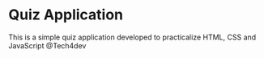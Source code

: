 # Quiz Application 

This is a simple quiz application developed to practicalize HTML, CSS and JavaScript @Tech4dev
 